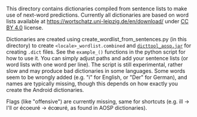 This directory contains dictionaries compiled from sentence lists to make use of next-word predictions.
Currently all dictionaries are based on word lists available at https://wortschatz.uni-leipzig.de/en/download/ under [CC BY 4.0](https://creativecommons.org/licenses/by/4.0/) license.

Dictionaries are created using create_wordlist_from_sentences.py (in this directory) to create `<locale>_wordlist.combined` and [`dicttool_aosp.jar`](https://github.com/remi0s/aosp-dictionary-tools) for creating `.dict` files. See the `example_()` functions in the python script for how to use it. You can simply adjust paths and add your sentence lists (or word lists with one word per line).
The script is still experimental, rather slow and may produce bad dictionaries in some languages. Some words seem to be wrongly added (e.g. "i" for English, or "Der" for German), and names are typically missing, though this depends on how exactly you create the Android dictionaries.

Flags (like "offensive") are currently missing, same for shortcuts (e.g. ill -> I'll or écoeuré -> écœuré, as found in AOSP dictionaries).
